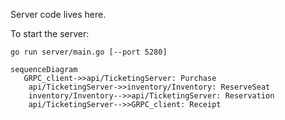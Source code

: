 Server code lives here.

To start the server:

```shell
go run server/main.go [--port 5280]
```


```mermaid
sequenceDiagram
   GRPC_client->>api/TicketingServer: Purchase
    api/TicketingServer->>inventory/Inventory: ReserveSeat
    inventory/Inventory-->>api/TicketingServer: Reservation
    api/TicketingServer-->>GRPC_client: Receipt
```
